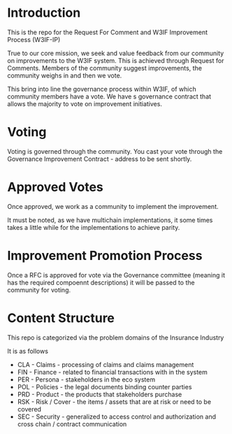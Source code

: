 # Introduction
This is the repo for the Request For Comment and W3IF Improvement Process (W3IF-IP)

True to our core mission, we seek and value feedback from our community on improvements to the W3IF system.  This is achieved through Request for Comments.  Members of the community suggest improvements, the community weighs in and then we vote.

This bring into line the governance process within W3IF,  of which community members have a vote.  We have s governance contract that allows the majority to vote on improvement initiatives.

# Voting
Voting is governed through the community.  You cast your vote through the Governance Improvement Contract - address to be sent shortly.

# Approved Votes
Once approved, we work as a community to implement the improvement.

It must be noted, as we have multichain implementations, it some times takes a little while for the implementations to achieve parity.

# Improvement Promotion Process
Once a RFC is approved for vote via the Governance committee (meaning it has the required compoennt descriptions) it will be passed to the community for voting.

# Content Structure
This repo is categorized via the problem domains of the Insurance Industry

It is as follows

- CLA - Claims - processing of claims and claims management
- FIN - Finance - related to financial transactions with in the system
- PER - Persona - stakeholders in the eco system
- POL - Policies - the legal documents binding counter parties
- PRD - Product - the products that stakeholders purchase
- RSK - Risk / Cover - the items / assets that are at risk or need to be covered
- SEC - Security - generalized to access control and authorization and cross chain / contract communication